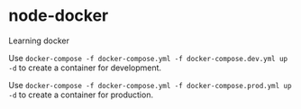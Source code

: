 # node-docker
Learning docker

Use ```docker-compose -f docker-compose.yml -f docker-compose.dev.yml up -d``` to create a container for development.

Use ```docker-compose -f docker-compose.yml -f docker-compose.prod.yml up -d``` to create a container for production.

